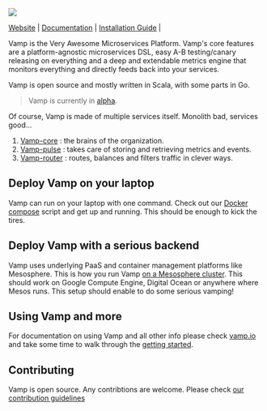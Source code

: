 ![](http://vamp.io/img/vamp_logo_blue.svg)

[Website](http://vamp.io) |
[Documentation](http://vamp.io/documentation/) |
[Installation Guide](http://vamp.io/documentation/getting-started/installation/) |

Vamp is the Very Awesome Microservices Platform. Vamp's core features are a platform-agnostic microservices DSL, easy A-B testing/canary releasing on everything and a deep and extendable metrics engine that monitors everything and directly feeds back into your services.

Vamp is open source and mostly written in Scala, with some
parts in Go. 
> Vamp is currently in [alpha](http://en.wikipedia.org/wiki/Software_release_life_cycle#Alpha).

Of course, Vamp is made of multiple services itself. Monolith bad, services good...

1. [Vamp-core](https://github.com/magneticio/vamp-core) : the brains of the organization.
2. [Vamp-pulse](https://github.com/magneticio/vamp-pulse) : takes care of storing and retrieving metrics and events.
3. [Vamp-router](https://github.com/magneticio/vamp-router) : routes, balances and filters traffic in clever ways.

## Deploy Vamp on your laptop

Vamp can run on your laptop with one command. Check out our [Docker compose](https://github.com/magneticio/vamp-docker#run-vamp-with-a-mesos-and-marathon-cluster) script and get up and running. This should be enough to kick the tires.

## Deploy Vamp with a serious backend

Vamp uses underlying PaaS and container management platforms like Mesosphere. This is how you run Vamp
[on a Mesosphere cluster](https://github.com/magneticio/vamp-docker#build-the-all-in-one-vamp-container-run-it-with-an-external-mesosmarathon). This should work on Google Compute Engine, Digital Ocean or anywhere where Mesos runs. This setup should enable to do some serious vamping!

## Using Vamp and more

For documentation on using Vamp and all other info please check [vamp.io](http://vamp.io/documentation/) and
take some time to walk through the [getting started](http://vamp.io/getting-started).

## Contributing

Vamp is open source. Any contribtions are welcome. Please check [our contribution guidelines](https://github.com/magneticio/vamp/blob/master/CONTRIBUTING.md)
